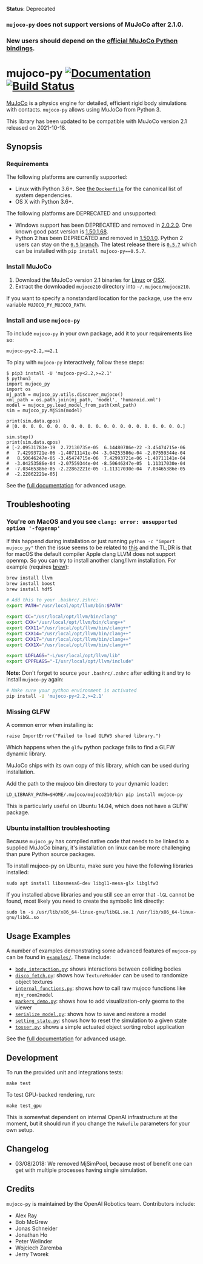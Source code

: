 **Status**: Deprecated

### `mujoco-py` does not support versions of MuJoCo after 2.1.0.

### New users should depend on the [official MuJoCo Python bindings](https://github.com/deepmind/mujoco/blob/main/python/README.md).

# mujoco-py [![Documentation](https://img.shields.io/badge/docs-latest-brightgreen.svg?style=flat)](https://openai.github.io/mujoco-py/build/html/index.html) [![Build Status](https://travis-ci.org/openai/mujoco-py.svg?branch=master)](https://travis-ci.org/openai/mujoco-py)

[MuJoCo](http://mujoco.org/) is a physics engine for detailed, efficient rigid body simulations with contacts.
`mujoco-py` allows using MuJoCo from Python 3.

This library has been updated to be compatible with MuJoCo version 2.1 released on 2021-10-18.


## Synopsis

### Requirements

The following platforms are currently supported:

- Linux with Python 3.6+. See [the `Dockerfile`](Dockerfile) for the canonical list of system dependencies.
- OS X with Python 3.6+.

The following platforms are DEPRECATED and unsupported:

- Windows support has been DEPRECATED and removed in [2.0.2.0](https://github.com/openai/mujoco-py/releases/tag/v2.0.2.0a1). One known good past version is [1.50.1.68](https://github.com/openai/mujoco-py/blob/9ea9bb000d6b8551b99f9aa440862e0c7f7b4191/README.md#requirements).
- Python 2 has been DEPRECATED and removed in [1.50.1.0](https://github.com/openai/mujoco-py/releases/tag/1.50.1.0). Python 2 users can stay on the [`0.5` branch](https://github.com/openai/mujoco-py/tree/0.5). The latest release there is [`0.5.7`](https://github.com/openai/mujoco-py/releases/tag/0.5.7) which can be installed with `pip install mujoco-py==0.5.7`.

### Install MuJoCo

1. Download the MuJoCo version 2.1 binaries for
   [Linux](https://mujoco.org/download/mujoco210-linux-x86_64.tar.gz) or
   [OSX](https://mujoco.org/download/mujoco210-macos-x86_64.tar.gz).
1. Extract the downloaded `mujoco210` directory into `~/.mujoco/mujoco210`.

If you want to specify a nonstandard location for the package,
use the env variable `MUJOCO_PY_MUJOCO_PATH`.

### Install and use `mujoco-py`
To include `mujoco-py` in your own package, add it to your requirements like so:
```
mujoco-py<2.2,>=2.1
```
To play with `mujoco-py` interactively, follow these steps:
```
$ pip3 install -U 'mujoco-py<2.2,>=2.1'
$ python3
import mujoco_py
import os
mj_path = mujoco_py.utils.discover_mujoco()
xml_path = os.path.join(mj_path, 'model', 'humanoid.xml')
model = mujoco_py.load_model_from_path(xml_path)
sim = mujoco_py.MjSim(model)

print(sim.data.qpos)
# [0. 0. 0. 0. 0. 0. 0. 0. 0. 0. 0. 0. 0. 0. 0. 0. 0. 0. 0. 0. 0.]

sim.step()
print(sim.data.qpos)
# [-2.09531783e-19  2.72130735e-05  6.14480786e-22 -3.45474715e-06
#   7.42993721e-06 -1.40711141e-04 -3.04253586e-04 -2.07559344e-04
#   8.50646247e-05 -3.45474715e-06  7.42993721e-06 -1.40711141e-04
#  -3.04253586e-04 -2.07559344e-04 -8.50646247e-05  1.11317030e-04
#  -7.03465386e-05 -2.22862221e-05 -1.11317030e-04  7.03465386e-05
#  -2.22862221e-05]
```

See the [full documentation](https://openai.github.io/mujoco-py/build/html/index.html) for advanced usage.

## Troubleshooting

### You're on MacOS and you see `clang: error: unsupported option '-fopenmp'`

If this happend during installation or just running `python -c "import mujoco_py"` then the issue seems to be related to [this](https://github.com/velocyto-team/velocyto.R/issues/2#issuecomment-341165967) and the TL;DR is that for macOS the default compiler Apple clang LLVM does not support openmp. So you can try to install another clang/llvm installation. For example (requires [brew](https://brew.sh/)):

```bash
brew install llvm
brew install boost
brew install hdf5

# Add this to your .bashrc/.zshrc:
export PATH="/usr/local/opt/llvm/bin:$PATH"

export CC="/usr/local/opt/llvm/bin/clang"
export CXX="/usr/local/opt/llvm/bin/clang++"
export CXX11="/usr/local/opt/llvm/bin/clang++"
export CXX14="/usr/local/opt/llvm/bin/clang++"
export CXX17="/usr/local/opt/llvm/bin/clang++"
export CXX1X="/usr/local/opt/llvm/bin/clang++"

export LDFLAGS="-L/usr/local/opt/llvm/lib"
export CPPFLAGS="-I/usr/local/opt/llvm/include"
```

**Note:** Don't forget to source your `.bashrc/.zshrc` after editing it and try to install `mujoco-py` again:

```bash
# Make sure your python environment is activated
pip install -U 'mujoco-py<2.2,>=2.1'
```

### Missing GLFW

A common error when installing is:

    raise ImportError("Failed to load GLFW3 shared library.")

Which happens when the `glfw` python package fails to find a GLFW dynamic library.

MuJoCo ships with its own copy of this library, which can be used during installation.

Add the path to the mujoco bin directory to your dynamic loader:

    LD_LIBRARY_PATH=$HOME/.mujoco/mujoco210/bin pip install mujoco-py

This is particularly useful on Ubuntu 14.04, which does not have a GLFW package.


### Ubuntu installtion troubleshooting

Because `mujoco_py` has compiled native code that needs to be linked to a supplied MuJoCo binary, it's installation
on linux can be more challenging than pure Python source packages.

To install mujoco-py on Ubuntu, make sure you have the following libraries installed:

    sudo apt install libosmesa6-dev libgl1-mesa-glx libglfw3

If you installed above libraries and you still see an error that `-lGL` cannot be found, most likely you need
to create the symbolic link directly:

    sudo ln -s /usr/lib/x86_64-linux-gnu/libGL.so.1 /usr/lib/x86_64-linux-gnu/libGL.so


## Usage Examples

A number of examples demonstrating some advanced features of `mujoco-py` can be found in [`examples/`](/./examples/). These include:
- [`body_interaction.py`](./examples/body_interaction.py): shows interactions between colliding bodies
- [`disco_fetch.py`](./examples/disco_fetch.py): shows how `TextureModder` can be used to randomize object textures
- [`internal_functions.py`](./examples/internal_functions.py): shows how to call raw mujoco functions like `mjv_room2model`
- [`markers_demo.py`](./examples/markers_demo.py): shows how to add visualization-only geoms to the viewer
- [`serialize_model.py`](./examples/serialize_model.py): shows how to save and restore a model
- [`setting_state.py`](./examples/setting_state.py):  shows how to reset the simulation to a given state
- [`tosser.py`](./examples/tosser.py): shows a simple actuated object sorting robot application

See the [full documentation](https://openai.github.io/mujoco-py/build/html/index.html) for advanced usage.

## Development

To run the provided unit and integrations tests:

```
make test
```

To test GPU-backed rendering, run:

```
make test_gpu
```

This is somewhat dependent on internal OpenAI infrastructure at the moment, but it should run if you change the `Makefile` parameters for your own setup.

## Changelog

- 03/08/2018: We removed MjSimPool, because most of benefit one can get with multiple processes having single simulation.

## Credits

`mujoco-py` is maintained by the OpenAI Robotics team. Contributors include:

- Alex Ray
- Bob McGrew
- Jonas Schneider
- Jonathan Ho
- Peter Welinder
- Wojciech Zaremba
- Jerry Tworek
